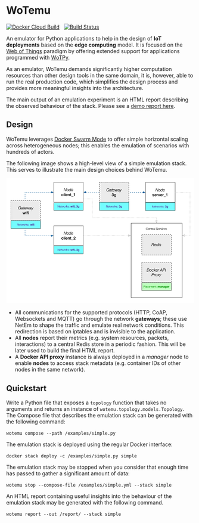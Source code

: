 # WoTemu

[![Docker Cloud Build](https://img.shields.io/docker/cloud/build/agmangas/wotemu)](https://hub.docker.com/r/agmangas/wotemu) &nbsp; [![Build Status](https://travis-ci.com/agmangas/wotemu.svg?branch=master)](https://travis-ci.com/agmangas/wotemu)

An emulator for Python applications to help in the design of **IoT deployments** based on the **edge computing** model. It is focused on the [Web of Things](https://www.w3.org/WoT/) paradigm by offering extended support for applications programmed with [WoTPy](https://pypi.org/project/wotpy/).

As an emulator, WoTemu demands significantly higher computation resources than other design tools in the same domain, it is, however, able to run the real production code, which simplifies the design process and provides more meaningful insights into the architecture.

The main output of an emulation experiment is an HTML report describing the observed behaviour of the stack. Please see a [demo report here](https://agmangas.github.io/demo-wotemu-report/).

## Design

WoTemu leverages [Docker Swarm Mode](https://docs.docker.com/engine/swarm/) to offer simple horizontal scaling across heterogeneous nodes; this enables the emulation of scenarios with hundreds of actors.

The following image shows a high-level view of a simple emulation stack. This serves to illustrate the main design choices behind WoTemu.

![Design diagram](diagram.png "Design diagram")

* All communications for the supported protocols (HTTP, CoAP, Websockets and MQTT) go through the network **gateways**; these use NetEm to shape the traffic and emulate real network conditions. This redirection is based on iptables and is invisible to the application.
* All **nodes** report their metrics (e.g. system resources, packets, interactions) to a central Redis store in a periodic fashion. This will be later used to build the final HTML report.
* A **Docker API proxy** instance is always deployed in a _manager_ node to enable **nodes** to access stack metadata (e.g. container IDs of other nodes in the same network).

## Quickstart

Write a Python file that exposes a `topology` function that takes no arguments and returns an instance of `wotemu.topology.models.Topology`. The Compose file that describes the emulation stack can be generated with the following command:

```
wotemu compose --path /examples/simple.py
```

The emulation stack is deployed using the regular Docker interface:

```
docker stack deploy -c /examples/simple.py simple
```

The emulation stack may be stopped when you consider that enough time has passed to gather a significant amount of data:

```
wotemu stop --compose-file /examples/simple.yml --stack simple
```

An HTML report containing useful insights into the behaviour of the emulation stack may be generated with the following command.

```
wotemu report --out /report/ --stack simple
```